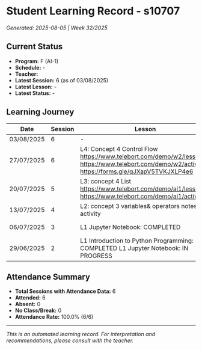 # Student Learning Record - s10707
*Generated: 2025-08-05 | Week 32/2025*

## Current Status
- **Program:** F (AI-1)
- **Schedule:**  -
- **Teacher:** 
- **Latest Session:** 6 (as of 03/08/2025)
- **Latest Lesson:** -
- **Latest Status:** -

## Learning Journey
| Date | Session | Lesson | Attendance | Progress |
|------|---------|--------|------------|----------|
| 03/08/2025 | 6 | - | - | - |
| 27/07/2025 | 6 | L4: Concept 4 Control Flow https://www.telebort.com/demo/w2/lesson/4  https://www.telebort.com/demo/w2/activity/4 https://forms.gle/qJXapV5TVKJXLP4e6  | Soumiya | Completed |
| 20/07/2025 | 5 | L3: concept 4 List https://www.telebort.com/demo/ai1/lesson/4 https://www.telebort.com/demo/ai1/activity/4    | Soumiya | In Progress |
| 13/07/2025 | 4 | L2: concept 3 variables& operators  notes & activity  | Soumiya | Completed |
| 06/07/2025 | 3 | L1 Jupyter Notebook: COMPLETED | Soumiya | In Progress |
| 29/06/2025 | 2 | L1 Introduction to Python Programming: COMPLETED L1 Jupyter Notebook: IN PROGRESS | Soumiya | - |

## Attendance Summary
- **Total Sessions with Attendance Data:** 6
- **Attended:** 6
- **Absent:** 0
- **No Class/Break:** 0
- **Attendance Rate:** 100.0% (6/6)

---
*This is an automated learning record. For interpretation and recommendations, please consult with the teacher.*